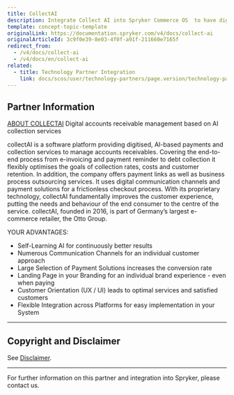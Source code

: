 ```yaml
---
title: CollectAI
description: Integrate Collect AI into Spryker Commerce OS  to have digitized, AI-based payments and collection services to manage account receivables.
template: concept-topic-template
originalLink: https://documentation.spryker.com/v4/docs/collect-ai
originalArticleId: 3c9f0e39-8e03-4f0f-a91f-211660e7165f
redirect_from:
  - /v4/docs/collect-ai
  - /v4/docs/en/collect-ai
related:
  - title: Technology Partner Integration
    link: docs/scos/user/technology-partners/page.version/technology-partner-integration.html
---
```


## Partner Information
[ABOUT COLLECTAI](https://www.collect.ai/de/)
Digital accounts receivable management based on AI collection services

collectAI is a software platform providing digitised, AI-based payments and collection services to manage accounts receivables. Covering the end-to-end process from e-invoicing and payment reminder to debt collection it flexibly optimises the goals of collection rates, costs and customer retention. In addition, the company offers payment links as well as business process outsourcing services. It uses digital communication channels and payment solutions for a frictionless checkout process. With its proprietary technology, collectAI fundamentally improves the customer experience, putting the needs and behaviour of the end consumer to the centre of the service. collectAI, founded in 2016, is part of Germany’s largest e-commerce retailer, the Otto Group.

YOUR ADVANTAGES:

* Self-Learning AI for continuously better results
* Numerous Communication Channels for an individual customer approach
* Large Selection of Payment Solutions increases the conversion rate
* Landing Page in your Branding for an individual brand experience - even when paying
* Customer Orientation (UX / UI) leads to optimal services and satisfied customers
* Flexible Integration across Platforms for easy implementation in your System

---

## Copyright and Disclaimer

See [Disclaimer](https://github.com/spryker/spryker-documentation).

---
For further information on this partner and integration into Spryker, please contact us.

<div class="hubspot-form js-hubspot-form" data-portal-id="2770802" data-form-id="163e11fb-e833-4638-86ae-a2ca4b929a41" id="hubspot-1"></div>
